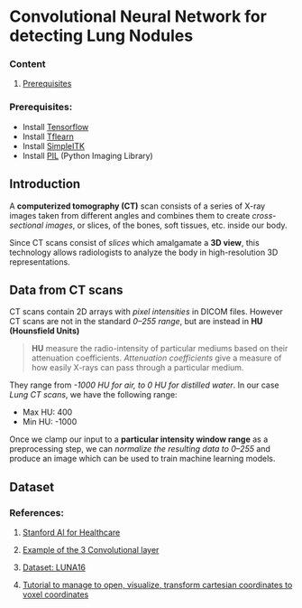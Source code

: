 # Convolutional Neural Network for detecting Lung Nodules

### Content

1. [Prerequisites](#Prerequisites)

### <a id='Prerequisites'></a> Prerequisites:

* Install [Tensorflow](https://www.tensorflow.org/install/)
* Install [Tflearn](http://tflearn.org/)
* Install [SimpleITK](http://www.simpleitk.org/)
* Install [PIL](http://pythonware.com/products/pil/) (Python Imaging Library)

## Introduction

A **computerized tomography (CT)** scan consists of a series of X-ray images taken from different angles and combines them to create *cross-sectional images*, or slices, of the bones, soft tissues, etc. inside our body.

Since CT scans consist of *slices* which amalgamate a **3D view**, this technology allows radiologists to analyze the body in high-resolution 3D representations.

## Data from CT scans

CT scans contain 2D arrays with *pixel intensities* in DICOM files. However CT scans are not in the standard *0–255 range*, but are instead in **HU (Hounsfield Units)**

> **HU** measure the radio-intensity of particular  mediums based on their attenuation coefficients. *Attenuation coefficients* give a measure of how easily X-rays can pass through a particular medium.

They range from *-1000 HU for air, to 0 HU for distilled water*. In our case *Lung CT scans*, we have the following range:

* Max HU: 400
* Min HU: -1000

Once we clamp our input to a **particular intensity window range** as a preprocessing step, we can *normalize the resulting data to 0–255* and produce an image which can be used to train machine learning models.

## Dataset



### References:

1. [Stanford AI for Healthcare](https://medium.com/stanford-ai-for-healthcare/superman-isnt-the-only-one-with-x-ray-vision-deep-learning-for-ct-scans-290aaa7ba5c1)

2. [Example of the 3 Convolutional layer](https://github.com/swethasubramanian/LungCancerDetection)

3. [Dataset: LUNA16](https://luna16.grand-challenge.org/home/)

4. [Tutorial to manage to open, visualize, transform cartesian coordinates to voxel coordinates](https://luna16.grand-challenge.org/tutorial/)
